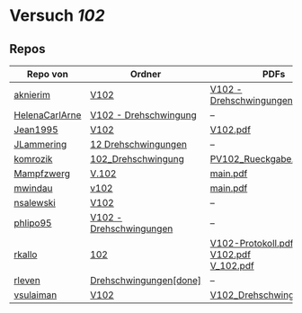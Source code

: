# Versuch *102*

## Repos

|                Repo von                |                                                    Ordner                                                     |                                                                                                                                                                                            PDFs                                                                                                                                                                                            |
|----------------------------------------|---------------------------------------------------------------------------------------------------------------|--------------------------------------------------------------------------------------------------------------------------------------------------------------------------------------------------------------------------------------------------------------------------------------------------------------------------------------------------------------------------------------------|
|[aknierim](../repo/aknierim)            |[V102](https://github.com/aknierim/AP/tree/master/WiSe/V102)                                                   |[V102 - Drehschwingungen.pdf](https://docs.google.com/viewer?url=https://raw.githubusercontent.com/aknierim/AP/master/Protokolle/V102%20-%20Drehschwingungen.pdf)                                                                                                                                                                                                                           |
|[HelenaCarlArne](../repo/HelenaCarlArne)|[V102 - Drehschwingung](https://github.com/HelenaCarlArne/ProtokolleAP/tree/master/V102%20-%20Drehschwingung)  |–                                                                                                                                                                                                                                                                                                                                                                                           |
|[Jean1995](../repo/Jean1995)            |[V102](https://github.com/Jean1995/Praktikum/tree/master/V102)                                                 |[V102.pdf](https://docs.google.com/viewer?url=https://raw.githubusercontent.com/Jean1995/Praktikum/master/Protokolle_Fertig/V102.pdf)                                                                                                                                                                                                                                                       |
|[JLammering](../repo/JLammering)        |[12 Drehschwingungen](https://github.com/JLammering/Physikalisches-Praktikum/tree/master/12%20Drehschwingungen)|–                                                                                                                                                                                                                                                                                                                                                                                           |
|[komrozik](../repo/komrozik)            |[102_Drehschwingung](https://github.com/komrozik/AP2019/tree/master/102_Drehschwingung)                        |[PV102_Rueckgabe.pdf](https://docs.google.com/viewer?url=https://raw.githubusercontent.com/komrozik/AP2019/master/102_Drehschwingung/PV102_Rueckgabe.pdf)                                                                                                                                                                                                                                   |
|[Mampfzwerg](../repo/Mampfzwerg)        |[V.102](https://github.com/Mampfzwerg/Praktikum/tree/master/V.102)                                             |[main.pdf](https://docs.google.com/viewer?url=https://raw.githubusercontent.com/Mampfzwerg/Praktikum/master/V.102/latex-template/main.pdf)                                                                                                                                                                                                                                                  |
|[mwindau](../repo/mwindau)              |[v102](https://github.com/mwindau/praktikum/tree/master/v102)                                                  |[main.pdf](https://docs.google.com/viewer?url=https://raw.githubusercontent.com/mwindau/praktikum/master/v102/main.pdf)                                                                                                                                                                                                                                                                     |
|[nsalewski](../repo/nsalewski)          |[V102](https://github.com/nsalewski/laboratory/tree/master/V102)                                               |–                                                                                                                                                                                                                                                                                                                                                                                           |
|[phlipo95](../repo/phlipo95)            |[V102 - Drehschwingungen](https://github.com/phlipo95/AP-Praktikum/tree/master/V102%20-%20Drehschwingungen)    |–                                                                                                                                                                                                                                                                                                                                                                                           |
|[rkallo](../repo/rkallo)                |[102](https://github.com/rkallo/APWS1718/tree/master/102)                                                      |[V102-Protokoll.pdf](https://docs.google.com/viewer?url=https://raw.githubusercontent.com/rkallo/APWS1718/master/102/V102-Protokoll.pdf)<br/>[V102.pdf](https://docs.google.com/viewer?url=https://raw.githubusercontent.com/rkallo/APWS1718/master/102/V102.pdf)<br/>[V_102.pdf](https://docs.google.com/viewer?url=https://raw.githubusercontent.com/rkallo/APWS1718/master/102/V_102.pdf)|
|[rleven](../repo/rleven)                |[Drehschwingungen[done]](https://github.com/rleven/richard_joell_Praktikum/tree/master/Drehschwingungen[done]) |–                                                                                                                                                                                                                                                                                                                                                                                           |
|[vsulaiman](../repo/vsulaiman)          |[V102](https://github.com/vsulaiman/Praktikum/tree/master/WS1617/V102)                                         |[V102_Drehschwingungen.pdf](https://docs.google.com/viewer?url=https://raw.githubusercontent.com/vsulaiman/Praktikum/master/AP%20Protokolle/V102_Drehschwingungen.pdf)                                                                                                                                                                                                                      |
